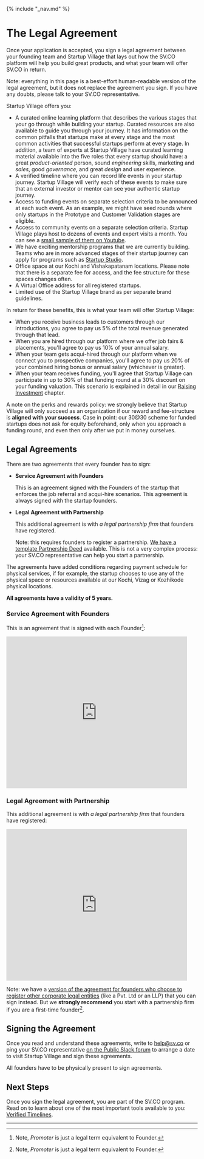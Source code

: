 {% include "_nav.md" %}

# The Legal Agreement

Once your application is accepted, you sign a legal agreement between your founding team and Startup Village that lays out how the SV.CO platform will help you build great products, and what your team will offer SV.CO in return.

Note: everything in this page is a best-effort human-readable version of the legal agreement, but it does not replace the agreement you sign. If you have any doubts, please talk to your SV.CO representative.

Startup Village offers you:

* A curated online learning platform that describes the various stages that your go through while building your startup. Curated resources are also available to guide you through your journey. It has information on the common pitfalls that startups make at every stage and the most common activities that successful startups perform at every stage. In addition, a team of experts at Startup Village have curated learning material available into the five roles that every startup should have: a great *product-oriented* person, sound *engineering* skills, marketing and *sales*, good *governance*, and great *design* and user experience.
* A verified timeline where you can record life events in your startup journey. Startup Village will verify each of these events to make sure that an external investor or mentor can see your authentic startup journey.
* Access to funding events on separate selection criteria to be announced at each such event. As an example, we might have seed rounds where only startups in the Prototype and Customer Validation stages are eligible.
* Access to community events on a separate selection criteria. Startup Village plays host to dozens of events and expert visits a month. You can see a [small sample of them on Youtube](https://www.youtube.com/user/TheStartupVillage).
* We have exciting mentorship programs that we are currently building. Teams who are in more advanced stages of their startup journey can apply for programs such as [Startup Studio](http://startupstudio.co.in).
* Office space at our Kochi and Vishakapatanam locations. Please note that there is a separate fee for access, and the fee structure for these spaces changes often.
* A Virtual Office address for all registered startups.
* Limited use of the Startup Village brand as per separate brand guidelines.

In return for these benefits, this is what your team will offer Startup Village:

* When you receive business leads to customers through our introductions, you agree to pay us 5% of the total revenue generated through that lead.
* When you are hired through our platform where we offer job fairs & placements, you'll agree to pay us 10% of your annual salary.
* When your team gets acqui-hired through our platform when we connect you to prospective companies, you'll agree to pay us 20% of your combined hiring bonus or annual salary (whichever is greater).
* When your team receives funding, you'll agree that Startup Village can participate in up to 30% of that funding round at a 30% discount on your funding valuation. This scenario is explained in detail in our [Raising Investment](6-raising-investment.md) chapter.

A note on the perks and rewards policy: we strongly believe that Startup Village will only succeed as an organization if our reward and fee-structure is **aligned with your success**. Case in point: our 30@30 scheme for funded startups does not ask for equity beforehand, only when you approach a funding round, and even then only after we put in money ourselves.

## Legal Agreements

There are two agreements that every founder has to sign:

* **Service Agreement with Founders**

   This is an agreement signed with the Founders of the startup that enforces the job referral and acqui-hire scenarios. This agreement is always signed with the startup founders.
  
* **Legal Agreement with Partnership**

   This additional agreement is with *a legal partnership firm* that founders have registered.
   
   Note: this requires founders to register a partnership. [We have a template Partnership Deed](http://www.slideshare.net/svlabs/startup-partnership-deed) available. This is not a very complex process: your SV.CO representative can help you start a partnership.
   
The agreements have added conditions regarding payment schedule for physical services, if for example, the startup chooses to use any of the physical space or resources available at our Kochi, Vizag or Kozhikode physical locations. 

**All agreements have a validity of 5 years.**

### Service Agreement with Founders

This is an agreement that is signed with each Founder[^1]:

<iframe src="https://www.slideshare.net/slideshow/embed_code/key/LbIal53MoA0g3O" width="476" height="400" frameborder="0" marginwidth="0" marginheight="0" scrolling="no"></iframe>

### Legal Agreement with Partnership

This additional agreement is with *a legal partnership firm* that founders have registered:

<iframe src="https://www.slideshare.net/slideshow/embed_code/key/kJt4PsLG26RROe" width="476" height="400" frameborder="0" marginwidth="0" marginheight="0" scrolling="no"></iframe>

Note: we have a [version of the agreement for founders who choose to register other corporate legal entities](http://www.slideshare.net/svlabs/physical-incubation-services-agreement-corporate) (like a Pvt. Ltd or an LLP) that you can sign instead. But we **strongly recommend** you start with a partnership firm if you are a first-time founder[^1].

## Signing the Agreement

Once you read and understand these agreements, write to help@sv.co or ping your SV.CO representative [on the Public Slack forum](1.2-slack.md) to arrange a date to visit Startup Village and sign these agreements.

All founders have to be physically present to sign agreements.

## Next Steps
Once you sign the legal agreement, you are part of the SV.CO program. Read on to learn about one of the most important tools available to you: [Verified Timelines](3-verified-timelines.md).

---
[^1]: Note, *Promoter* is just a legal term equivalent to Founder.
[^2]: Why? Because Partnerships are far easier to wind down, and you don't have to tackle the complex topic of equity distribution (Who owns how much?) when you start.